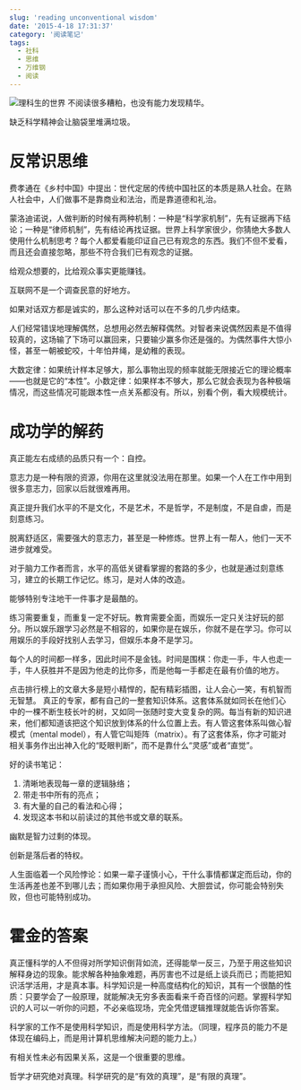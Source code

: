 ```yaml
---
slug: 'reading unconventional wisdom'
date: '2015-4-18 17:31:37'
category: '阅读笔记'
tags:
  - 社科
  - 思维
  - 万维钢
  - 阅读
---
```


![理科生的世界](/images/wanwan.jpg)
不阅读很多糟粕，也没有能力发现精华。

缺乏科学精神会让脑袋里堆满垃圾。

# 反常识思维

费孝通在《乡村中国》中提出：世代定居的传统中国社区的本质是熟人社会。在熟人社会中，人们做事不是靠商业和法治，而是靠道德和礼治。

蒙洛迪诺说，人做判断的时候有两种机制：一种是“科学家机制”，先有证据再下结论；一种是“律师机制”，先有结论再找证据。世界上科学家很少，你猜绝大多数人使用什么机制思考？每个人都爱看能印证自己已有观念的东西。我们不但不爱看，而且还会直接忽略，那些不符合我们已有观念的证据。

给观众想要的，比给观众事实更能赚钱。

互联网不是一个调查民意的好地方。

如果对话双方都是诚实的，那么这种对话可以在不多的几步内结束。

人们经常错误地理解偶然，总想用必然去解释偶然。对智者来说偶然因素是不值得较真的，这场输了下场可以赢回来，只要输少赢多你还是强的。为偶然事件大惊小怪，甚至一朝被蛇咬，十年怕井绳，是幼稚的表现。

大数定律：如果统计样本足够大，那么事物出现的频率就能无限接近它的理论概率——也就是它的“本性”。小数定律：如果样本不够大，那么它就会表现为各种极端情况，而这些情况可能跟本性一点关系都没有。所以，别看个例，看大规模统计。

# 成功学的解药

真正能左右成绩的品质只有一个：自控。

意志力是一种有限的资源，你用在这里就没法用在那里。如果一个人在工作中用到很多意志力，回家以后就很难再用。

真正提升我们水平的不是文化，不是艺术，不是哲学，不是制度，不是自虐，而是刻意练习。

脱离舒适区，需要强大的意志力，甚至是一种修炼。世界上有一帮人，他们一天不进步就难受。

对于脑力工作者而言，水平的高低关键看掌握的套路的多少，也就是通过刻意练习，建立的长期工作记忆。练习，是对人体的改造。

能够特别专注地干一件事才是最酷的。

练习需要重复，而重复一定不好玩。教育需要全面，而娱乐一定只关注好玩的部分。所以娱乐跟学习必然是不相容的，如果你是在娱乐，你就不是在学习。你可以用娱乐的手段好找别人去学习，但娱乐本身不是学习。

每个人的时间都一样多，因此时间不是金钱。时间是围棋：你走一手，牛人也走一手，牛人获胜并不是因为他走的比你多，而是他每一手都走在最有价值的地方。

点击排行榜上的文章大多是短小精悍的，配有精彩插图，让人会心一笑，有机智而无智慧。
真正的专家，都有自己的一整套知识体系。这套体系就如同长在他们心中的一棵不断生枝长叶的树，又如同一张随时变大变复杂的网。每当有新的知识进来，他们都知道该把这个知识放到体系的什么位置上去。有人管这套体系叫做心智模式（mental model），有人管它叫矩阵（matrix）。有了这套体系，你才可能对相关事务作出出神入化的“眨眼判断”，而不是靠什么“灵感”或者“直觉”。

好的读书笔记：

1. 清晰地表现每一章的逻辑脉络；
2. 带走书中所有的亮点；
3. 有大量的自己的看法和心得；
4. 发现这本书和以前读过的其他书或文章的联系。

幽默是智力过剩的体现。

创新是落后者的特权。

人生面临着一个风险悖论：如果一辈子谨慎小心，干什么事情都谋定而后动，你的生活再差也差不到哪儿去；而如果你用于承担风险、大胆尝试，你可能会特别失败，但也可能特别成功。

# 霍金的答案

真正懂科学的人不但得对所学知识倒背如流，还得能举一反三，乃至于用这些知识解释身边的现象。能求解各种抽象难题，再厉害也不过是纸上谈兵而已；而能把知识活学活用，才是真本事。科学知识是一种高度结构化的知识，其有一个很酷的性质：只要学会了一般原理，就能解决无穷多表面看来千奇百怪的问题。掌握科学知识的人可以一听你的问题，不必亲临现场，完全凭借逻辑推理就能告诉你答案。

科学家的工作不是使用科学知识，而是使用科学方法。（同理，程序员的能力不是体现在编码上，而是用计算机思维解决问题的能力上。）

有相关性未必有因果关系，这是一个很重要的思维。

哲学才研究绝对真理。科学研究的是“有效的真理”，是“有限的真理”。
